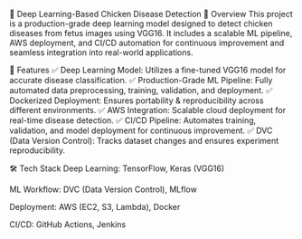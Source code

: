 🐔 Deep Learning-Based Chicken Disease Detection
📌 Overview
This project is a production-grade deep learning model designed to detect chicken diseases from fetus images using VGG16. It includes a scalable ML pipeline, AWS deployment, and CI/CD automation for continuous improvement and seamless integration into real-world applications.

🚀 Features
✅ Deep Learning Model: Utilizes a fine-tuned VGG16 model for accurate disease classification.
✅ Production-Grade ML Pipeline: Fully automated data preprocessing, training, validation, and deployment.
✅ Dockerized Deployment: Ensures portability & reproducibility across different environments.
✅ AWS Integration: Scalable cloud deployment for real-time disease detection.
✅ CI/CD Pipeline: Automates training, validation, and model deployment for continuous improvement.
✅ DVC (Data Version Control): Tracks dataset changes and ensures experiment reproducibility.

🛠️ Tech Stack
Deep Learning: TensorFlow, Keras (VGG16)

ML Workflow: DVC (Data Version Control), MLflow

Deployment: AWS (EC2, S3, Lambda), Docker

CI/CD: GitHub Actions, Jenkins

